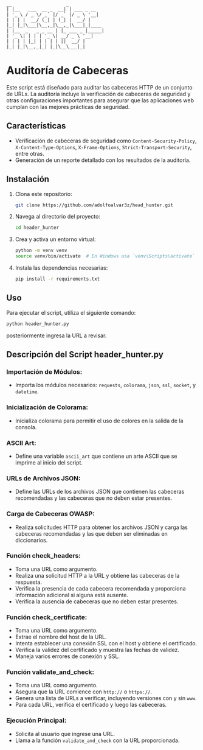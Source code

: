 ```
__                    _
| |__   ___  __ _  __| | ___ _ __
| '_ \ / _ \/ _` |/ _` |/ _ \ '__|
| | | |  __/ (_| | (_| |  __/ |
|_| |_|\___|\__,_|\__,_|\___|_|____
| |__  _   _ _ __ | |_ ___ _ |_____|
| '_ \| | | | '_ \| __/ _ \ '__|
| | | | |_| | | | | ||  __/ |
|_| |_|\__,_|_| |_|\__\___|_|
```

# Auditoría de Cabeceras

Este script está diseñado para auditar las cabeceras HTTP de un conjunto de URLs. La auditoría incluye la verificación de cabeceras de seguridad y otras configuraciones importantes para asegurar que las aplicaciones web cumplan con las mejores prácticas de seguridad.

## Características

- Verificación de cabeceras de seguridad como `Content-Security-Policy`, `X-Content-Type-Options`, `X-Frame-Options`, `Strict-Transport-Security`, entre otras.
- Generación de un reporte detallado con los resultados de la auditoría.

## Instalación

1. Clona este repositorio:
    ```bash
    git clone https://github.com/adolfoalvar3z/head_hunter.git
    ```
2. Navega al directorio del proyecto:
    ```bash
    cd header_hunter
    ```
3. Crea y activa un entorno virtual:
    ```bash
    python -m venv venv
    source venv/bin/activate  # En Windows usa `venv\Scripts\activate`
    ```
4. Instala las dependencias necesarias:
    ```bash
    pip install -r requirements.txt
    ```

## Uso

Para ejecutar el script, utiliza el siguiente comando:
```bash
python header_hunter.py
```
posteriormente ingresa la URL a revisar.

## Descripción del Script header_hunter.py

### Importación de Módulos:

- Importa los módulos necesarios: `requests`, `colorama`, `json`, `ssl`, `socket`, y `datetime`.

### Inicialización de Colorama:

- Inicializa colorama para permitir el uso de colores en la salida de la consola.

### ASCII Art:

- Define una variable `ascii_art` que contiene un arte ASCII que se imprime al inicio del script.

### URLs de Archivos JSON:

- Define las URLs de los archivos JSON que contienen las cabeceras recomendadas y las cabeceras que no deben estar presentes.

### Carga de Cabeceras OWASP:

- Realiza solicitudes HTTP para obtener los archivos JSON y carga las cabeceras recomendadas y las que deben ser eliminadas en diccionarios.

### Función check_headers:

- Toma una URL como argumento.
- Realiza una solicitud HTTP a la URL y obtiene las cabeceras de la respuesta.
- Verifica la presencia de cada cabecera recomendada y proporciona información adicional si alguna está ausente.
- Verifica la ausencia de cabeceras que no deben estar presentes.

### Función check_certificate:

- Toma una URL como argumento.
- Extrae el nombre del host de la URL.
- Intenta establecer una conexión SSL con el host y obtiene el certificado.
- Verifica la validez del certificado y muestra las fechas de validez.
- Maneja varios errores de conexión y SSL.

### Función validate_and_check:

- Toma una URL como argumento.
- Asegura que la URL comience con `http://` o `https://`.
- Genera una lista de URLs a verificar, incluyendo versiones con y sin `www`.
- Para cada URL, verifica el certificado y luego las cabeceras.

### Ejecución Principal:

- Solicita al usuario que ingrese una URL.
- Llama a la función `validate_and_check` con la URL proporcionada.
